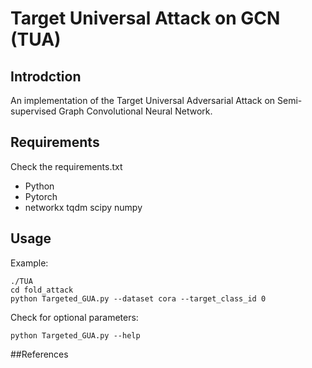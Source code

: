 # Target Universal Attack on GCN (TUA)

## Introdction

An implementation of the Target Universal Adversarial Attack on Semi-supervised Graph Convolutional Neural Network.



## Requirements
Check the requirements.txt
+ Python
+ Pytorch
+ networkx tqdm scipy numpy


## Usage
Example:
```shell script
./TUA
cd fold_attack
python Targeted_GUA.py --dataset cora --target_class_id 0 
```

Check for optional parameters:
```shell script
python Targeted_GUA.py --help
```

##References




